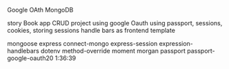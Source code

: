 Google OAth
MongoDB

story Book app CRUD project using google Oauth using passport, sessions, cookies, storing sessions 
handle bars as frontend template 

mongoose 
express 
connect-mongo 
express-session 
expression-handlebars 
dotenv 
method-override 
moment morgan 
passport 
passport-google-oauth20
1:36:39